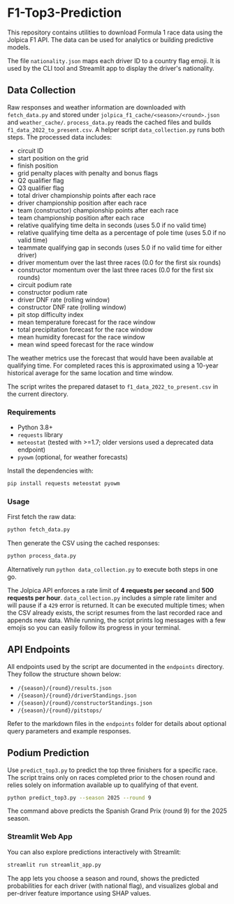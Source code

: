 # F1-Top3-Prediction

This repository contains utilities to download Formula 1 race data using the Jolpica F1 API. The data can be used for analytics or building predictive models.

The file `nationality.json` maps each driver ID to a country flag emoji. It is
used by the CLI tool and Streamlit app to display the driver's nationality.

## Data Collection

 Raw responses and weather information are downloaded with `fetch_data.py` and stored under `jolpica_f1_cache/<season>/<round>.json` and `weather_cache/`. `process_data.py` reads the cached files and builds `f1_data_2022_to_present.csv`. A helper script `data_collection.py` runs both steps. The processed data includes:

- circuit ID
- start position on the grid
- finish position
- grid penalty places with penalty and bonus flags
- Q2 qualifier flag
- Q3 qualifier flag
- total driver championship points after each race
- driver championship position after each race
- team (constructor) championship points after each race
- team championship position after each race
- relative qualifying time delta in seconds (uses 5.0 if no valid time)
- relative qualifying time delta as a percentage of pole time (uses 5.0 if no valid time)
- teammate qualifying gap in seconds (uses 5.0 if no valid time for either driver)
- driver momentum over the last three races (0.0 for the first six rounds)
- constructor momentum over the last three races (0.0 for the first six rounds)
- circuit podium rate
- constructor podium rate
- driver DNF rate (rolling window)
- constructor DNF rate (rolling window)
- pit stop difficulty index
- mean temperature forecast for the race window
- total precipitation forecast for the race window
- mean humidity forecast for the race window
- mean wind speed forecast for the race window

The weather metrics use the forecast that would have been available at
qualifying time. For completed races this is approximated using a
10-year historical average for the same location and time window.

The script writes the prepared dataset to `f1_data_2022_to_present.csv` in the current directory.

### Requirements

- Python 3.8+
- `requests` library
- `meteostat` (tested with >=1.7; older versions used a deprecated data endpoint)
- `pyowm` (optional, for weather forecasts)

Install the dependencies with:

```bash
pip install requests meteostat pyowm
```

### Usage

First fetch the raw data:

```bash
python fetch_data.py
```

Then generate the CSV using the cached responses:

```bash
python process_data.py
```

Alternatively run `python data_collection.py` to execute both steps in one go.

The Jolpica API enforces a rate limit of **4 requests per second** and **500 requests per hour**. `data_collection.py` includes a simple rate limiter and will pause if a `429` error is returned. It can be executed multiple times; when the CSV already exists, the script resumes from the last recorded race and appends new data. While running, the script prints log messages with a few emojis so you can easily follow its progress in your terminal.

## API Endpoints

All endpoints used by the script are documented in the `endpoints` directory. They follow the structure shown below:

- `/{season}/{round}/results.json`
- `/{season}/{round}/driverStandings.json`
- `/{season}/{round}/constructorStandings.json`
- `/{season}/{round}/pitstops/`

Refer to the markdown files in the `endpoints` folder for details about optional query parameters and example responses.

## Podium Prediction

Use `predict_top3.py` to predict the top three finishers for a specific race. The
script trains only on races completed prior to the chosen round and relies solely
on information available up to qualifying of that event.

```bash
python predict_top3.py --season 2025 --round 9
```

The command above predicts the Spanish Grand Prix (round 9) for the 2025 season.

### Streamlit Web App

You can also explore predictions interactively with Streamlit:

```bash
streamlit run streamlit_app.py
```

The app lets you choose a season and round, shows the predicted probabilities
for each driver (with national flag), and visualizes global and per-driver
feature importance using SHAP values.
